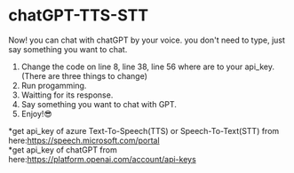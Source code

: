 # chatGPT-TTS-STT

Now! you can chat with chatGPT by your voice. you don't need to type, just say something you want to chat.

1. Change the code on line 8, line 38, line 56 where are <your api key> to your api_key.
  (There are three things to change)
2. Run progamming.
3. Waitting for its response.
4. Say something you want to chat with GPT.
5. Enjoy!😎

*get api_key of azure Text-To-Speech(TTS) or Speech-To-Text(STT) from here:https://speech.microsoft.com/portal  
*get api_key of chatGPT from here:https://platform.openai.com/account/api-keys
